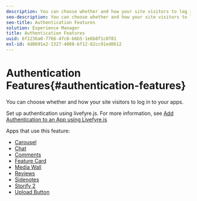 ```yaml
---
description: You can choose whether and how your site visitors to log in to your apps.
seo-description: You can choose whether and how your site visitors to log in to your apps.
seo-title: Authentication Features
solution: Experience Manager
title: Authentication Features
uuid: 6f1236a0-7766-47c6-b6b5-1e6b8f1c0781
exl-id: 4d0691e2-1327-4008-bf12-82cc91ed0612
---
```

# Authentication Features{#authentication-features}

You can choose whether and how your site visitors to log in to your apps.

Set up authentication using livefyre.js. For more information, see [Add Authentication to an App using Livefyre.js](/help/implementation/c-getting-started/c-implementation-process/c-using-livefyre.js-to-create-customize-and-use-apps-on-your-site.md)

Apps that use this feature:

* [Carousel](../c-about-apps/c-carousel-app/c-carousel-app.md#c_carousel_app) 
* [Chat](../c-about-apps/c-chat-app/c-chat-app.md#c_chat_app) 
* [Comments](/help/using/c-about-apps/c-comments/c-comments.md) 
* [Feature Card](../c-about-apps/c-feature-card-app/c-feature-card-app.md#c_feature_card_app) 
* [Media Wall](../c-about-apps/c-media-wall-app/c-media-wall-app.md#c_media_wall_app) 
* [Reviews](../c-about-apps/c-reviews-app/c-reviews-app.md#c_reviews_app) 
* [Sidenotes](../c-about-apps/c-sidenotes-app/c-sidenotes-app.md#c_sidenotes_app) 
* [Storify 2](../c-about-apps/c-storify2/c-storify2.md#c_storify2) 
* [Upload Button](../c-about-apps/c-upload-button-app/c-upload-button-app.md#c_upload_button_app)
